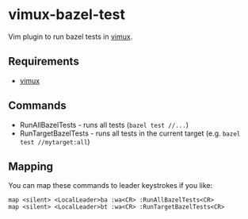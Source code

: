 # vimux-bazel-test

Vim plugin to run bazel tests in [vimux](https://github.com/benmills/vimux).

## Requirements

- [vimux](https://github.com/benmills/vimux)

## Commands

* RunAllBazelTests - runs all tests (`bazel test //...`)
* RunTargetBazelTests - runs all tests in the current target (e.g. `bazel test //mytarget:all`)

## Mapping

You can map these commands to leader keystrokes if you like:

```
map <silent> <LocalLeader>ba :wa<CR> :RunAllBazelTests<CR>
map <silent> <LocalLeader>bt :wa<CR> :RunTargetBazelTests<CR>
```
